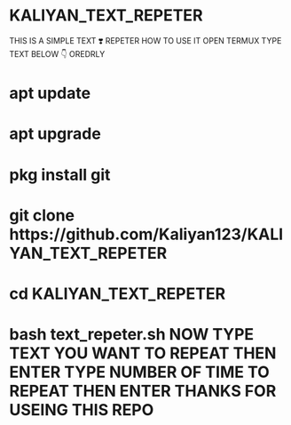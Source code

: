 # KALIYAN_TEXT_REPETER
THIS IS A  SIMPLE TEXT ❣️ REPETER 
HOW TO USE IT 
OPEN TERMUX TYPE TEXT BELOW 👇 OREDRLY
<h1>apt update
<h1>apt upgrade
<h1>pkg install git

<h1>git clone https://github.com/Kaliyan123/KALIYAN_TEXT_REPETER
<h1>cd KALIYAN_TEXT_REPETER
<h1>bash text_repeter.sh
NOW TYPE TEXT YOU WANT TO REPEAT THEN ENTER TYPE NUMBER OF TIME TO REPEAT THEN ENTER 
THANKS FOR USEING THIS REPO
